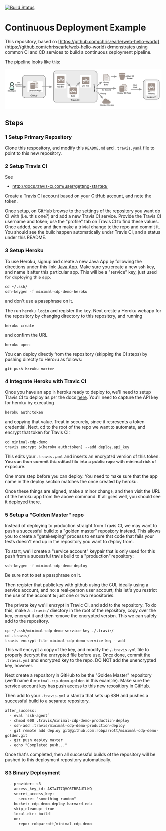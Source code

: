 [![Build Status](https://travis-ci.org/robparrott/minimal-cdp-demo.png?branch=master)](https://travis-ci.org/robparrott/minimal-cdp-demo)


# Continuous Deployment Example 

This repository, based on [https://github.com/chrissearle/web-hello-world](https://github.com/chrissearle/web-hello-world) demonstrates using common CI and CD services to build a continuous deployment pipeline.

The pipeline looks like this:

![](https://raw.githubusercontent.com/robparrott/minimal-cdp-demo/master/docs/pipeline.png)


## Steps

### 1 Setup Primary Repository

Clone this respository, and modify this `README.md` and `.travis.yaml` file to point to this new repository.


### 2 Setup Travis CI

See

- http://docs.travis-ci.com/user/getting-started/

Create a Travis CI account based on your GitHub account, and note the token.

Once setup, on GitHub browse to the settings of the repository you want do CI with (i.e. this one?) and add a new Travis CI service. Provide the Travis CI username and token; use the "profile" tab on Travis CI to find these values. Once added, save and then make a trivial change to the repo and commit it. You should see the build happen automatically under Travis CI, and a status under this README.


### 3 Setup Heroku

To use Heroku, signup and create a new Java App by following the directions under this link: [Java App](https://devcenter.heroku.com/articles/getting-started-with-java).  Make sure you create a new ssh key, and name it after this particular app. This will be a "service" key, just used for deploying this app:

```
cd ~/.ssh/
ssh-keygen -f minimal-cdp-demo-heroku
```

and don't use a passphrase on it.

The run `heroku login` and register the key.  Next create a Heroku webapp for the repository by changing directory to this repository, and running

```
heroku create
```
and confirm the URL
```
heroku open
```

You can deploy directly from the repository (skipping the CI steps) by pushing directly to Heroku as follows:

```
git push heroku master
```

### 4 Integrate Heroku with Travic CI

Once you have an app in heroku ready to deploy to, we'll need to setup Travis CI to deploy as per the docs [here](http://docs.travis-ci.com/user/deployment/heroku/). You'll need to capture the API key for heroku by executing

```
heroku auth:token
```

and copying that value. Treat in securely, since it represents a token credential. Next, cd to the root of the repo we want to automate, and encrypt that token for Travis CI:

```
cd minimal-cdp-demo
travis encrypt $(heroku auth:token) --add deploy.api_key   
```

This edits your `.travis.yaml` and inserts an encrypted version of this token. You can then commit this edited file into a public repo with minimal risk of exposure.

One more step before you can deploy. You need to make sure that the app name in the deploy section matches the once created by heroku.

Once these things are aligned, make a minor change, and then visit the URL of the heroku app from the above command. If all goes well, you should see it deployed there.


### 5 Setup a "Golden Master" repo

Instead of deploying to production straight from Travis CI, we may want to push a successful build to a "golden master" repository instead. This allows you to create a "gatekeeping" process to ensure that code that fails your tests doesn't end up in the repository you want to deploy from.

To start, we'll create a "service account" keypair that is only used for this push from a sucessful travis build to a "production" repository:

```
ssh-keygen -f minimal-cdp-demo-deploy
```

Be sure not to set a passphrase on it.

Then register that public key with github using the GUI, ideally using a service account, and not a real-person user account; this let's you restrict the use of the account to just one or two repositories. 

The private key we'll encrypt in Travic CI, and add to the repository. To do this, make a `.travis/` directory in the root of the repository, copy over the key, encrypt it and then remove the encrypted version. This we can safely add to the repository.

```
cp ~/.ssh/minimal-cdp-demo-service-key ./.travis/
cd .travis/
travis encrypt-file minimal-cdp-demo-service-key --add
```

This will encrypt a copy of the key, and modify the `/.travis.yml` file to properly decrypt the encrypted file before use.  Once done, commit the `.travis.yml`  and encrypted key to the repo. DO NOT add the unencrypted key, however.

Next create a repository in GitHub to be the "Golden Master" repository (we'll name it `minimal-cdp-demo-golden` in this example). Make sure the service account key has push access to this new repositiory in GitHub.

Then add to your `.travis.yml` a stanza that sets up SSH and pushes a successful build to a separate repository.

```
after_success:
  - eval `ssh-agent` 
  - chmod 600 .travis/minimal-cdp-demo-production-deploy 
  - ssh-add .travis/minimal-cdp-demo-production-deploy
  - git remote add deploy git@github.com:robparrott/minimal-cdp-demo-golden.git
  - git push deploy master
  - echo "Completed push..."
```

Once that's completed, then all successful builds of the repository will be pushed to this deployment repository automatically.

### S3 Binary Deployment

```
  - provider: s3
    access_key_id: AKIAJT7QVC6TBFAUILKQ
    secret_access_key:
      secure: "something random"
    bucket: cdp-demo-deploy-harvard-edu
    skip_cleanup: true
    local-dir: build
    on:
      repo: robparrott/minimal-cdp-demo
  ```    
